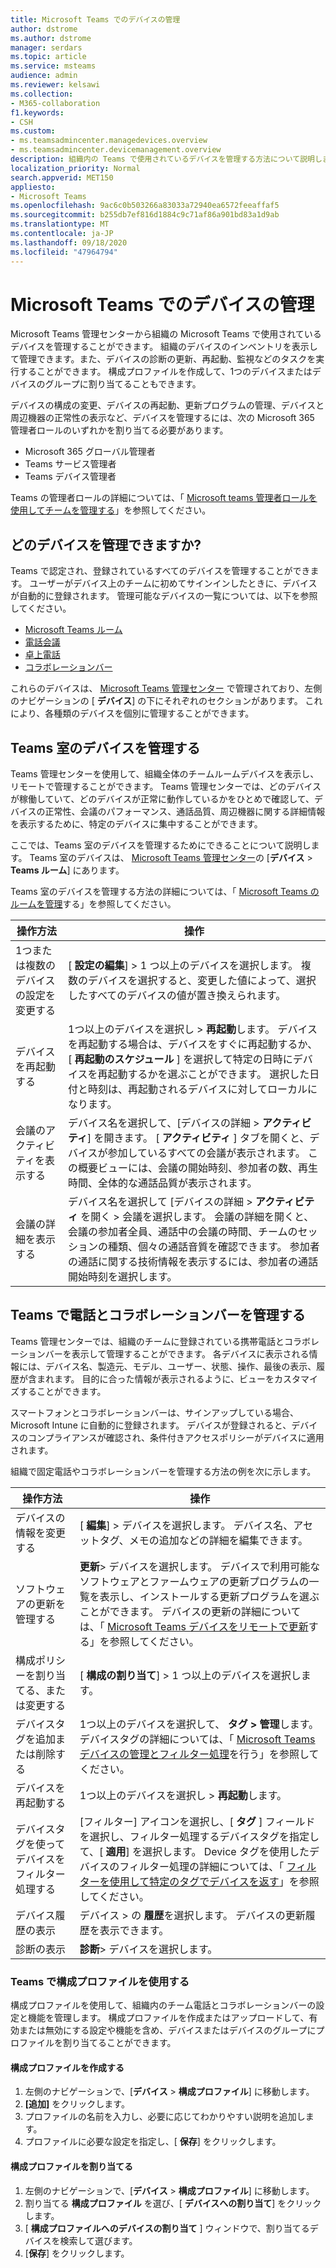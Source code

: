 ```yaml
---
title: Microsoft Teams でのデバイスの管理
author: dstrome
ms.author: dstrome
manager: serdars
ms.topic: article
ms.service: msteams
audience: admin
ms.reviewer: kelsawi
ms.collection:
- M365-collaboration
f1.keywords:
- CSH
ms.custom:
- ms.teamsadmincenter.managedevices.overview
- ms.teamsadmincenter.devicemanagement.overview
description: 組織内の Teams で使用されているデバイスを管理する方法について説明します。
localization_priority: Normal
search.appverid: MET150
appliesto:
- Microsoft Teams
ms.openlocfilehash: 9ac6c0b503266a83033a72940ea6572feeaffaf5
ms.sourcegitcommit: b255db7ef816d1884c9c71af86a901bd83a1d9ab
ms.translationtype: MT
ms.contentlocale: ja-JP
ms.lasthandoff: 09/18/2020
ms.locfileid: "47964794"
---
```

# <a name="manage-your-devices-in-microsoft-teams"></a>Microsoft Teams でのデバイスの管理

Microsoft Teams 管理センターから組織の Microsoft Teams で使用されているデバイスを管理することができます。 組織のデバイスのインベントリを表示して管理できます。また、デバイスの診断の更新、再起動、監視などのタスクを実行することができます。 構成プロファイルを作成して、1つのデバイスまたはデバイスのグループに割り当てることもできます。

デバイスの構成の変更、デバイスの再起動、更新プログラムの管理、デバイスと周辺機器の正常性の表示など、デバイスを管理するには、次の Microsoft 365 管理者ロールのいずれかを割り当てる必要があります。

- Microsoft 365 グローバル管理者
- Teams サービス管理者
- Teams デバイス管理者

Teams の管理者ロールの詳細については、「 [Microsoft teams 管理者ロールを使用してチームを管理する](../using-admin-roles.md)」を参照してください。

## <a name="what-devices-can-you-manage"></a>どのデバイスを管理できますか?

Teams で認定され、登録されているすべてのデバイスを管理することができます。 ユーザーがデバイス上のチームに初めてサインインしたときに、デバイスが自動的に登録されます。 管理可能なデバイスの一覧については、以下を参照してください。

- [Microsoft Teams ルーム](https://www.microsoft.com/microsoft-365/microsoft-teams/across-devices/devices/category?devicetype=20)
- [電話会議](https://products.office.com/microsoft-teams/across-devices/devices/category?devicetype=73)
- [卓上電話](https://products.office.com/microsoft-teams/across-devices/devices/category?devicetype=34)
- [コラボレーションバー](https://www.microsoft.com/microsoft-365/microsoft-teams/across-devices/devices/category?devicetype=16)

これらのデバイスは、 [Microsoft Teams 管理センター](https://admin.teams.microsoft.com) で管理されており、左側のナビゲーションの [ **デバイス**] の下にそれぞれのセクションがあります。 これにより、各種類のデバイスを個別に管理することができます。

## <a name="manage-teams-rooms-devices"></a>Teams 室のデバイスを管理する

Teams 管理センターを使用して、組織全体のチームルームデバイスを表示し、リモートで管理することができます。 Teams 管理センターでは、どのデバイスが稼働していて、どのデバイスが正常に動作しているかをひとめで確認して、デバイスの正常性、会議のパフォーマンス、通話品質、周辺機器に関する詳細情報を表示するために、特定のデバイスに集中することができます。 

ここでは、Teams 室のデバイスを管理するためにできることについて説明します。 Teams 室のデバイスは、 [Microsoft Teams 管理センター](https://admin.teams.microsoft.com)の [**デバイス**  >  **Teams ルーム**] にあります。

Teams 室のデバイスを管理する方法の詳細については、「 [Microsoft Teams のルームを管理](../rooms/rooms-manage.md)する」を参照してください。

| 操作方法 | 操作|
|---------------|--------|
| 1つまたは複数のデバイスの設定を変更する | [ **設定の編集**] > 1 つ以上のデバイスを選択します。 複数のデバイスを選択すると、変更した値によって、選択したすべてのデバイスの値が置き換えられます。 |
| デバイスを再起動する | 1つ以上のデバイスを選択し > **再起動**します。 デバイスを再起動する場合は、デバイスをすぐに再起動するか、[ **再起動のスケジュール** ] を選択して特定の日時にデバイスを再起動するかを選ぶことができます。 選択した日付と時刻は、再起動されるデバイスに対してローカルになります。|
| 会議のアクティビティを表示する | デバイス名を選択して、[デバイスの詳細 > **アクティビティ**] を開きます。 [ **アクティビティ** ] タブを開くと、デバイスが参加しているすべての会議が表示されます。 この概要ビューには、会議の開始時刻、参加者の数、再生時間、全体的な通話品質が表示されます。|
| 会議の詳細を表示する |  デバイス名を選択して [デバイスの詳細 > **アクティビティ** を開く > 会議を選択します。 会議の詳細を開くと、会議の参加者全員、通話中の会議の時間、チームのセッションの種類、個々の通話音質を確認できます。 参加者の通話に関する技術情報を表示するには、参加者の通話開始時刻を選択します。|

## <a name="manage-phones-and-collaboration-bars-in-teams"></a>Teams で電話とコラボレーションバーを管理する

Teams 管理センターでは、組織のチームに登録されている携帯電話とコラボレーションバーを表示して管理することができます。 各デバイスに表示される情報には、デバイス名、製造元、モデル、ユーザー、状態、操作、最後の表示、履歴が含まれます。 目的に合った情報が表示されるように、ビューをカスタマイズすることができます。

スマートフォンとコラボレーションバーは、サインアップしている場合、Microsoft Intune に自動的に登録されます。 デバイスが登録されると、デバイスのコンプライアンスが確認され、条件付きアクセスポリシーがデバイスに適用されます。

組織で固定電話やコラボレーションバーを管理する方法の例を次に示します。  

|操作方法  |操作 |
|---------|---------|
| デバイスの情報を変更する               | [ **編集**] > デバイスを選択します。 デバイス名、アセットタグ、メモの追加などの詳細を編集できます。     |
| ソフトウェアの更新を管理する                 | **更新**> デバイスを選択します。 デバイスで利用可能なソフトウェアとファームウェアの更新プログラムの一覧を表示し、インストールする更新プログラムを選ぶことができます。 デバイスの更新の詳細については、「 [Microsoft Teams デバイスをリモートで更新](remote-update.md)する」を参照してください。   |
| 構成ポリシーを割り当てる、または変更する | [ **構成の割り当て**] > 1 つ以上のデバイスを選択します。                                                                                                                                                                                                                   |
| デバイスタグを追加または削除する               | 1つ以上のデバイスを選択して、 **タグ > 管理**します。 デバイスタグの詳細については、「 [Microsoft Teams デバイスの管理とフィルター処理](manage-device-tags.md)を行う」を参照してください。                                                                                                      |
| デバイスを再起動する                         | 1つ以上のデバイスを選択し > **再起動**します。                                                                                                                                                                                                                                |
| デバイスタグを使ってデバイスをフィルター処理する        | [フィルター] アイコンを選択し、[ **タグ** ] フィールドを選択し、フィルター処理するデバイスタグを指定して、[ **適用**] を選択します。 Device タグを使用したデバイスのフィルター処理の詳細については、「 [フィルターを使用して特定のタグでデバイスを返す](manage-device-tags.md#use-filters-to-return-devices-with-a-specific-tag)」を参照してください。|
| デバイス履歴の表示                     | デバイス > の **履歴**を選択します。 デバイスの更新履歴を表示できます。                                                                                                                                                                                |
| 診断の表示                        | **診断**> デバイスを選択します。                                                                                                                                                                                                                            |


### <a name="use-configuration-profiles-in-teams"></a>Teams で構成プロファイルを使用する

構成プロファイルを使用して、組織内のチーム電話とコラボレーションバーの設定と機能を管理します。 構成プロファイルを作成またはアップロードして、有効または無効にする設定や機能を含め、デバイスまたはデバイスのグループにプロファイルを割り当てることができます。 

#### <a name="create-a-configuration-profile"></a>構成プロファイルを作成する

1. 左側のナビゲーションで、[**デバイス**  >  **構成プロファイル**] に移動します。
2. **[追加]** をクリックします。
3. プロファイルの名前を入力し、必要に応じてわかりやすい説明を追加します。
4. プロファイルに必要な設定を指定し、[ **保存**] をクリックします。

#### <a name="assign-a-configuration-profile"></a>構成プロファイルを割り当てる

1. 左側のナビゲーションで、[**デバイス**  >  **構成プロファイル**] に移動します。
2. 割り当てる **構成プロファイル** を選び、[ **デバイスへの割り当て**] をクリックします。  
3. [ **構成プロファイルへのデバイスの割り当て** ] ウィンドウで、割り当てるデバイスを検索して選びます。
4. [**保存**] をクリックします。

